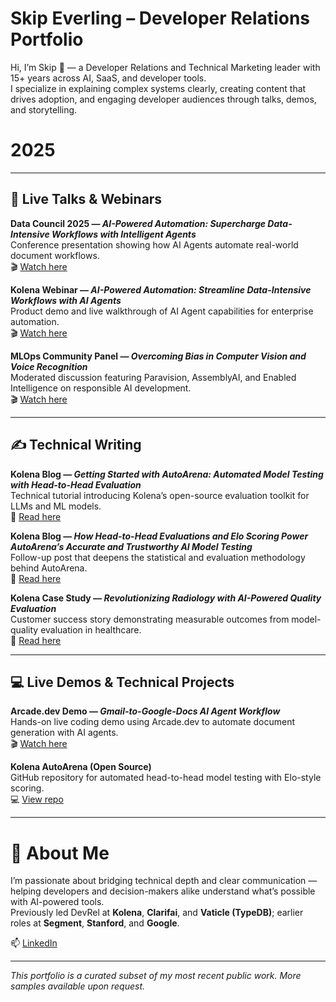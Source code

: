 # Skip Everling – Developer Relations Portfolio

Hi, I’m Skip 👋 — a Developer Relations and Technical Marketing leader with 15+ years across AI, SaaS, and developer tools.  
I specialize in explaining complex systems clearly, creating content that drives adoption, and engaging developer audiences through talks, demos, and storytelling.


# 2025
---

## 🎥 Live Talks & Webinars

**Data Council 2025 — _AI-Powered Automation: Supercharge Data-Intensive Workflows with Intelligent Agents_**  
Conference presentation showing how AI Agents automate real-world document workflows.  
🎬 [Watch here](https://www.datacouncil.ai/talks25/ai-powered-automation-supercharge-data-intensive-workflows-with-intelligent-agents)

**Kolena Webinar — _AI-Powered Automation: Streamline Data-Intensive Workflows with AI Agents_**  
Product demo and live walkthrough of AI Agent capabilities for enterprise automation.  
🎬 [Watch here](https://www.youtube.com/watch?v=2NRJQqVKt2c)

**MLOps Community Panel — _Overcoming Bias in Computer Vision and Voice Recognition_**  
Moderated discussion featuring Paravision, AssemblyAI, and Enabled Intelligence on responsible AI development.  
🎬 [Watch here](https://home.mlops.community/public/videos/overcoming-bias-in-computer-vision-and-voice-recognition)

---

## ✍️ Technical Writing

**Kolena Blog — _Getting Started with AutoArena: Automated Model Testing with Head-to-Head Evaluation_**  
Technical tutorial introducing Kolena’s open-source evaluation toolkit for LLMs and ML models.  
📖 [Read here](https://www.kolena.com/blog/getting-started-with-autoarena-automated-model-testing-with-head-to-head-evaluation)

**Kolena Blog — _How Head-to-Head Evaluations and Elo Scoring Power AutoArena’s Accurate and Trustworthy AI Model Testing_**  
Follow-up post that deepens the statistical and evaluation methodology behind AutoArena.  
📖 [Read here](https://www.kolena.com/blog/how-head-to-head-evaluations-and-elo-scoring-power-autoarenas-accurate-and-trustworthy-ai-model-testing)

**Kolena Case Study — _Revolutionizing Radiology with AI-Powered Quality Evaluation_**  
Customer success story demonstrating measurable outcomes from model-quality evaluation in healthcare.  
📖 [Read here](https://www.kolena.com/blog/revolutionizing-radiology-a-case-study/)

---

## 💻 Live Demos & Technical Projects

**Arcade.dev Demo — _Gmail-to-Google-Docs AI Agent Workflow_**  
Hands-on live coding demo using Arcade.dev to automate document generation with AI agents.  
🎬 [Watch here](https://www.loom.com/share/11c6278aa8a843f09f3ff2fbd4657e55?sid=c5110753-03e9-4f14-bee3-aec632c25e67)

**Kolena AutoArena (Open Source)**  
GitHub repository for automated head-to-head model testing with Elo-style scoring.  
💻 [View repo](https://github.com/kolenaIO/autoarena)

---

# 🧠 About Me

I’m passionate about bridging technical depth and clear communication — helping developers and decision-makers alike understand what’s possible with AI-powered tools.  
Previously led DevRel at **Kolena**, **Clarifai**, and **Vaticle (TypeDB)**; earlier roles at **Segment**, **Stanford**, and **Google**.

📫 [LinkedIn](https://www.linkedin.com/in/everling)

---

_This portfolio is a curated subset of my most recent public work. More samples available upon request._
